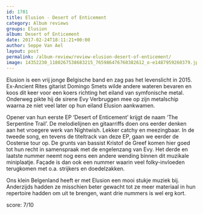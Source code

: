 ```yaml
---
id: 1701
title: Elusion - Desert of Enticement
category: Album reviews
groups: Elusion
album: Desert of Enticement
date: 2017-02-24T18:11:21+00:00
author: Seppe Van Ael
layout: post
permalink: /album-review/review-elusion-desert-of-enticement/
image: 14352230_1180267538683215_765986476760382612_o-e1487959260379.jpg
---
```

Elusion is een vrij jonge Belgische band en zag pas het levenslicht in 2015. Ex-Ancient Rites gitarist Domingo Smets wilde andere wateren bevaren en koos dit keer voor een koers richting het eiland van symfonische metal. Onderweg pikte hij de sirene Evy Verbruggen mee op zijn metalschip waarna ze niet veel later op hun eiland Elusion aankwamen.

Opener van hun eerste EP ‘Desert of Enticement’ krijgt de naam ‘The Serpentine Trail’. De melodielijnen en gitaarriffs doen ons eerder denken aan het vroegere werk van Nightwish. Lekker catchy en meezingbaar. In de tweede song, en tevens de titeltrack van deze EP, gaan we eerder de Oosterse tour op. De grunts van bassist Kristof de Greef komen hier goed tot hun recht in samenspraak met de engelenzang van Evy. Het derde en laatste nummer neemt nog eens een andere wending binnen dit muzikale miniplaatje. Façade is dan ook een nummer waarin veel folky-invloeden terugkomen met o.a. strijkers en doedelzakken.

Ons klein Belgenland heeft er met Elusion een mooi stukje muziek bij. Anderzijds hadden ze misschien beter gewacht tot ze meer materiaal in hun repertoire hadden om uit te brengen, want drie nummers is wel erg kort.

score: 7/10

&nbsp;